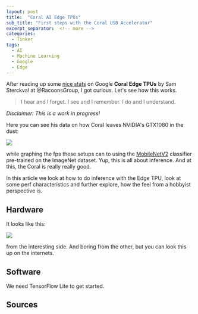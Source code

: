 ```yaml
---
layout: post
title:  "Coral AI Edge TPUs"
sub_title: "First steps with the Coral USB Accelerator"
excerpt_separator:  <!-- more -->
categories:
  - Tinker
tags:
  - AI
  - Machine Learning
  - Google
  - Edge
---
```


After reading up some [nice stats](https://blog.raccoons.be/coral-tpu-jetson-nano-performance) on Google **Coral Edge TPUs** by Sam Sterckval at @RacoonsGroup, I got curious. Let's see how this works.

<!-- more -->

> I hear and I forget. I see and I remember. I do and I understand.

_Disclaimer: This is a work in progress!_

Here you can see his data on how Coral leaves NVIDIA's GTX1080 in the dust:

![](https://rscircus.github.io/assets/img/20200125_CoralBeatsGTX1080.png)

while graphing the fps these setups can to using the [MobileNetV2](https://arxiv.org/abs/1801.04381) classifier pre-trained on the ImageNet dataset. Yup, this is all about inference. And at this, the Coral is really really good.

In this article we look at how to do inference with the Edge TPU, look at some perf characteristics and further explore, how the feel from a hobbyist perspective is.


## Hardware

It looks like this:

![](https://rscircus.github.io/assets/img/20200125_CoralPicture.jpg)

from the interesting side. And boring from the other, but you can look this up on the internets.


## Software

We need TensorFlow Lite to get started.


## Sources

